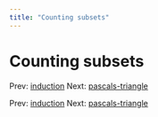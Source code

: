 ```yaml
---
title: "Counting subsets"
---
```


# Counting subsets

Prev: [induction](induction.md)
Next: [pascals-triangle](pascals-triangle.md)

Prev: [induction](induction.md)
Next: [pascals-triangle](pascals-triangle.md)

